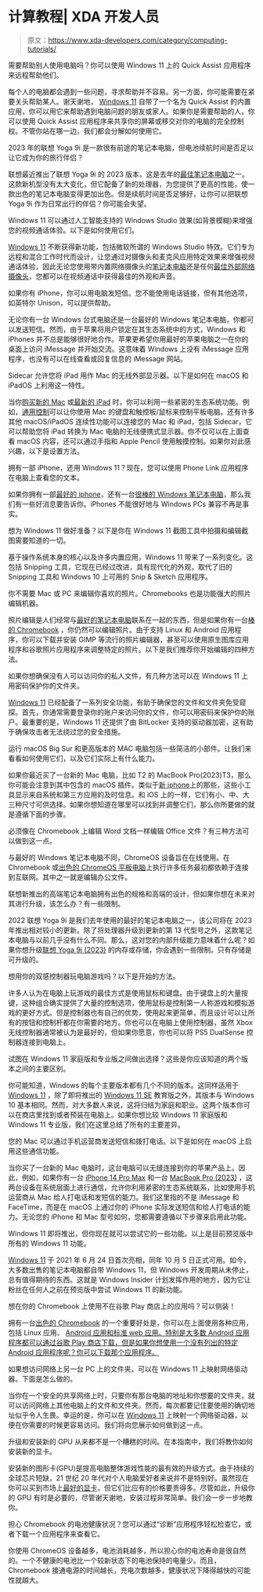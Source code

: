 # 计算教程| XDA 开发人员

> 原文：<https://www.xda-developers.com/category/computing-tutorials/>

[](/how-use-quick-assist-app-windows-11/)

需要帮助别人使用电脑吗？你可以使用 Windows 11 上的 Quick Assist 应用程序来远程帮助他们。

每个人的电脑都会遇到一些问题，寻求帮助并不容易。另一方面，你可能需要在紧要关头帮助某人。谢天谢地， [Windows 11](https://www.xda-developers.com/windows-11/) 自带了一个名为 Quick Assist 的内置应用，你可以用它来帮助遇到电脑问题的朋友或家人。如果你是需要帮助的人，你可以使用 Quick Assist 应用程序来共享你的屏幕或移交对你的电脑的完全控制权。不管你站在哪一边，我们都会分解如何使用它。

[](/lenovo-yoga-9i-2023-battery-life/)

2023 年的联想 Yoga 9i 是一款很有前途的笔记本电脑，但电池续航时间是否足以让它成为你的旅行伴侣？

联想最近推出了联想 Yoga 9i 的 2023 版本，这是去年的[最佳笔记本电脑](https://www.xda-developers.com/best-laptops/)之一。这款新机型没有太大变化，但它配备了新的处理器，为您提供了更高的性能，使一款出色的笔记本电脑变得更加出色。但是续航时间是否足够好，让你可以把联想 Yoga 9i 作为日常出行的伴侣？你可能会失望。

[](/how-use-windows-studio-effects/)

Windows 11 可以通过人工智能支持的 Windows Studio 效果(如背景模糊)来增强您的视频通话体验。以下是如何使用它们。

[Windows 11](https://www.xda-developers.com/windows-11/) 不断获得新功能，包括微软所谓的 Windows Studio 特效。它们专为远程和混合工作时代而设计，让您通过对摄像头和麦克风应用特定效果来增强视频通话体验，因此无论您使用带内置网络摄像头的[笔记本电脑](https://www.xda-developers.com/best-laptops-1080p-webcam/)还是任何[最佳外部网络摄像头](https://www.xda-developers.com/best-webcams/)，您都可以在视频通话中获得最佳的外观和声音。

[](/text-from-pc-with-iphone/)

如果你有 iPhone，你可以用电脑发短信。您不能使用电话链接，但有其他选项，如英特尔 Unison，可以提供帮助。

无论你有一台 Windows 台式电脑还是一台最好的 Windows 笔记本电脑，你都可以发送短信。然而，由于苹果将用户锁定在其生态系统中的方式，Windows 和 iPhones 并不总是能够很好地合作。苹果更希望你用最好的苹果电脑之一在你的桌面上访问 iMessage 并开始交流。这意味着 Windows 上没有 iMessage 应用程序，也没有可以在线查看或回复信息的 iMessage 网站。

[](/how-use-sidecar-macos/)

Sidecar 允许您将 iPad 用作 Mac 的无线外部显示器。以下是如何在 macOS 和 iPadOS 上利用这一特性。

当你[购买新的 Mac](http://xda-developers.com/best-macs) 或[最新的 iPad](http://xda-developers.com/best-ipad) 时，你可以利用一些紧密的生态系统功能。例如，[通用控制](https://www.xda-developers.com/how-to-use-universal-control/)可以让你使用 Mac 的键盘和触控板/鼠标来控制平板电脑。还有许多其他 macOS/iPadOS 连续性功能可以连接您的 Mac 和 iPad，包括 Sidecar，它可以帮助您将 iPad 转换为 Mac 电脑的无线便携式显示器。你不仅可以在上面查看 macOS 内容，还可以通过手指和 Apple Pencil 使用触摸控制。如果你对此感兴趣，以下是设置方法。

[](/how-use-phone-link-with-iphone/)

拥有一部 iPhone，还用 Windows 11？现在，您可以使用 Phone Link 应用程序在电脑上查看您的文本。

如果你拥有一部[最好的 iphone](https://www.xda-developers.com/best-iphone/)，还有一台[很棒的 Windows 笔记本电脑](https://www.xda-developers.com/best-laptops/)，那么我们有一些好消息要告诉你。iPhones 不能很好地与 Windows PCs 兼容不再是事实。

[](/windows-11-snipping-tool/)

想为 Windows 11 做好准备？以下是你在 Windows 11 截图工具中拍摄和编辑截图需要知道的一切。

基于操作系统本身的核心以及许多内置应用，Windows 11 带来了一系列变化。这包括 Snipping 工具，它现在已经过改进，具有现代化的外观，取代了旧的 Snipping 工具和 Windows 10 上可用的 Snip & Sketch 应用程序。

[](/how-edit-photos-chromebook/)

你不需要 Mac 或 PC 来编辑你喜欢的照片。Chromebooks 也是功能强大的照片编辑机器。

照片编辑是人们经常与[最好的笔记本电脑](https://www.xda-developers.com/best-laptops/)联系在一起的东西，但是如果你有一台[棒的 Chromebook](https://www.xda-developers.com/best-chromebooks/) ，你仍然可以编辑照片。由于支持 Linux 和 Android 应用程序，你可以下载并安装 GIMP 等流行的照片编辑器，甚至可以使用原生图库应用程序和谷歌照片应用程序来调整特定的照片。以下是我们推荐你开始编辑的四种方法。

[](/how-password-protect-folder-windows-11/)

如果你想确保没有人可以访问你的私人文件，有几种方法可以在 Windows 11 上用密码保护你的文件夹。

[Windows 11](https://www.xda-developers.com/windows-11/) 已经配备了一系列安全功能，有助于确保您的文件和文件夹免受窥探。首先，你通常需要登录你的账户来访问你的文件，你可以用密码来保护你的账户。最重要的是，Windows 11 还提供了由 BitLocker 支持的驱动器加密，这有助于确保攻击者无法绕过您的安全措施。

[](/macos-widgets/)

运行 macOS Big Sur 和更高版本的 MAC 电脑包括一些简洁的小部件。让我们来看看如何使用它们，以及它们实际上有什么能力。

如果你最近买了一台新的 Mac 电脑，比如 T2 的 MacBook Pro(2023)T3，那么你可能会注意到其中包含的 macOS 插件。类似于[新 iphone](http://xda-developers.com/best-iphone)上的那些，这些小工具显示来自系统和第三方应用的及时信息。和 iOS 上的一样，它们有小、中、大三种尺寸可供选择。如果你想知道在哪里可以找到并调整它们，那么你所要做的就是遵循下面的步骤。

[](/how-edit-office-files-chromebook/)

必须像在 Chromebook 上编辑 Word 文档一样编辑 Office 文件？有三种方法可以做到这一点。

与最好的 Windows 笔记本电脑不同，ChromeOS 设备旨在在线使用。在 Chromebook 或[出色的 ChromeOS 平板电脑](http://www.xda-developers.com/best-chrome-os-tablets/)上执行许多任务最初都依赖于连接到互联网。其中之一就是编辑办公文件。

[](/can-upgrade-ram-storage-lenovo-yoga-9i-2023/)

联想新推出的高端笔记本电脑拥有出色的规格和高端的设计，但如果你想在未来对其进行升级，该怎么办？有一些限制。

2022 联想 Yoga 9i 是我们去年使用的最好的笔记本电脑之一，该公司将在 2023 年推出相对较小的更新。除了将处理器升级到更新的第 13 代型号之外，这款笔记本电脑与以前几乎没有什么不同。那么，这对您的内部升级能力意味着什么呢？如果你想升级[联想 Yoga 9i (2023)](https://www.xda-developers.com/lenovo-yoga-9i-2023/) 的内存或存储，你会遇到一些限制。只有存储是可升级的。

[](/how-to-connect-ps5-controller-to-pc/)

想用你的双感控制器玩电脑游戏吗？以下是开始的方法。

许多人认为在电脑上玩游戏的最佳方式是使用鼠标和键盘。由于键盘上的大量按键，这种组合确实提供了大量的控制选项，使用鼠标是控制第一人称游戏和模拟游戏的更好方式。但是控制器也有自己的优势，使用起来更简单，而且设计可以让所有的按钮和控制杆都在你需要的地方。你也可以在电脑上使用控制器，虽然 Xbox 无线控制器通常被认为是最好的，但如果你愿意，你也可以将 PS5 DualSense 控制器连接到电脑上。

[](/windows-11-home-vs-windows-11-pro/)

试图在 Windows 11 家庭版和专业版之间做出选择？这些是你应该知道的两个版本之间的主要区别。

你可能知道，Windows 的每个主要版本都有几个不同的版本。这同样适用于 [Windows 11](https://www.xda-developers.com/windows-11/) ，除了即将推出的 [Windows 11 SE](https://www.xda-developers.com/microsoft-windows-11-se-surface-laptop-se/) 教育版之外，其版本与 Windows 10 基本相同。然而，对大多数人来说，这将归结为家庭和职业。这两个版本你可以在商店里找到或者预装在电脑上。如果你想比较 Windows 11 家庭版和 Windows 11 专业版，我们在这里总结了所有的主要差异。

[](/how-call-text-mac/)

您的 Mac 可以通过手机运营商发送短信和拨打电话。以下是如何在 macOS 上启用这些通信功能。

当你买了一台新的 Mac 电脑时，这台电脑可以无缝连接到你的苹果产品上。因此，例如，如果你有一台 [iPhone 14 Pro Max](https://www.xda-developers.com/apple-iphone-14-pro-max-review) 和一台 [MacBook Pro (2023)](https://www.xda-developers.com/apple-macbook-pro-16-2023-m2-max-review/) ，这两台设备在系统层面上进行通信，允许你利用紧密的生态系统联系，比如使用手机运营商从 Mac 给人打电话和发短信的能力。我们这里指的不是 iMessage 和 FaceTime，而是在 macOS 上通过你的 iPhone 实际发送短信和给人打电话的能力。无论您的 iPhone 和 Mac 型号如何，您都需要遵循以下步骤来启用此功能。

[](/windows-11-features-in-preview/)

Windows 11 即将推出，但你现在就可以尝试它的一些功能。以上是目前预览版中所有的 Windows 11 功能。

[Windows 11](https://www.xda-developers.com/windows-11/) 于 2021 年 6 月 24 日首次亮相，同年 10 月 5 日正式可用。如今，大多数出售的笔记本电脑都自带 Windows 11，但 Windows 开发周期从未停止，总有值得期待的东西。这就是 Windows Insider 计划发挥作用的地方，因为它让粉丝在任何人之前在预览版中尝试 Windows 11 的新功能。

[](/how-sideload-apps-chromebook/)

想在你的 Chromebook 上使用不在谷歌 Play 商店上的应用吗？可以侧装！

拥有一台[出色的 Chromebook](https://www.xda-developers.com/best-chromebooks/) 的一个重要好处是，你可以在上面使用各种应用，包括 Linux 应用、 [Android 应用和标准 web 应用。特别是大多数 Android 应用程序都可以通过谷歌 Play 商店下载，但是如果你想使用一个没有列出的特定 Android 应用程序呢？你可以下载那个应用程序。](https://www.xda-developers.com/android-apps-chrome-os/)

[](/how-map-network-drive-windows-11/)

如果想访问网络上另一台 PC 上的文件夹，可以在 Windows 11 上映射网络驱动器。下面是怎么做的。

当你在一个安全的共享网络上时，只要你有那台电脑的地址和你想要的文件夹，就可以访问网络上其他电脑上的文件和文件夹。然而，每次都要记住要使用的确切地址似乎令人生畏。幸运的是，你可以在 [Windows 11](https://www.xda-developers.com/windows-11/) 上映射一个网络驱动器，以便在你需要的时候更容易访问。我们将向您展示如何做到这一点。

[](/how-to-install-graphics-card/)

升级和安装新的 GPU 从来都不是一个糟糕的时间。在本指南中，我们将教你如何安装新的显卡。

安装新的图形卡(GPU)是提高电脑整体游戏性能的最有效的升级方式。由于持续的全球芯片短缺，21 世纪 20 年代对个人电脑爱好者来说并不是特别好。虽然现在你可以买到市场上[最好的显卡](https://www.xda-developers.com/best-graphics-cards/)，但它们比应有的价格要贵得多。尽管如此，升级你的 GPU 有时是必要的，尽管谢天谢地，安装过程非常简单。我们会一步一步地教你。

[](/how-check-battery-health-chromebook/)

担心 Chromebook 的电池健康状况？您可以通过“诊断”应用程序轻松检查它，或者下载一个应用程序来查看它。

你使用 ChromeOS 设备越多，电池消耗越多，所以担心你的电池寿命是很自然的。一个不健康的电池比一个较新状态下的电池保持的电量少。而且，Chromebook 接通电源的时间越长，充电次数越多，健康状况下降得越快的可能性就越大。